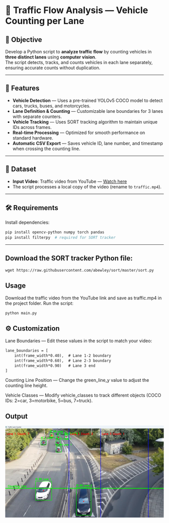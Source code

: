 # 🚗 Traffic Flow Analysis — Vehicle Counting per Lane

## 📌 Objective
Develop a Python script to **analyze traffic flow** by counting vehicles in **three distinct lanes** using **computer vision**.  
The script detects, tracks, and counts vehicles in each lane separately, ensuring accurate counts without duplication.

---

## 🎯 Features
- **Vehicle Detection** — Uses a pre-trained YOLOv5 COCO model to detect cars, trucks, buses, and motorcycles.
- **Lane Definition & Counting** — Customizable lane boundaries for 3 lanes with separate counters.
- **Vehicle Tracking** — Uses SORT tracking algorithm to maintain unique IDs across frames.
- **Real-time Processing** — Optimized for smooth performance on standard hardware.
- **Automatic CSV Export** — Saves vehicle ID, lane number, and timestamp when crossing the counting line.

---

## 📂 Dataset
- **Input Video**: Traffic video from YouTube — [Watch here](https://www.youtube.com/watch?v=MNn9qKG2UFI)  
- The script processes a local copy of the video (rename to `traffic.mp4`).

---

## 🛠 Requirements

Install dependencies:
```bash
pip install opencv-python numpy torch pandas
pip install filterpy  # required for SORT tracker

```
---

## Download the SORT tracker Python file:
```
wget https://raw.githubusercontent.com/abewley/sort/master/sort.py

```
## Usage
Download the traffic video from the YouTube link and save as traffic.mp4 in the project folder.
Run the script:
```
python main.py
```
## ⚙️ Customization

Lane Boundaries — Edit these values in the script to match your video:
```
lane_boundaries = [
    int(frame_width*0.40),  # Lane 1-2 boundary
    int(frame_width*0.60),  # Lane 2-3 boundary
    int(frame_width*0.90)   # Lane 3 end
]
```

Counting Line Position — Change the green_line_y value to adjust the counting line height.

Vehicle Classes — Modify vehicle_classes to track different objects (COCO IDs: 2=car, 3=motorbike, 5=bus, 7=truck).


## Output
  ![Example Output](output.png)
